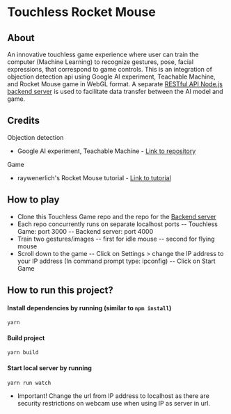 # Touchless Rocket Mouse
## About
An innovative touchless game experience where user can train the computer (Machine Learning) to recognize gestures, pose, facial expressions, that correspond to game controls. This is an integration of objection detection api using Google AI experiment, Teachable Machine, and Rocket Mouse game in WebGL format. A separate [RESTful API Node.js backend server](https://github.com/aigamesyoozoo/TouchlessGameBackend.git) is used to facilitate data transfer between the AI model and game. 

## Credits
Objection detection
- Google AI experiment, Teachable Machine - [Link to repository](https://github.com/googlecreativelab/teachable-machine.git)

Game
- raywenerlich's Rocket Mouse tutorial - [Link to tutorial](https://www.raywenderlich.com/5458-how-to-make-a-game-like-jetpack-joyride-in-unity-2d-part-1)

## How to play
- Clone this Touchless Game repo and the repo for the [Backend server](https://github.com/aigamesyoozoo/TouchlessGameBackend.git)
- Each repo concurrently runs on separate localhost ports
-- Touchless Game: port 3000
-- Backend server: port 4000
- Train two gestures/images
-- first for idle mouse
-- second for flying mouse
- Scroll down to the game
-- Click on Settings > change the IP address to your IP address (In command prompt type: ipconfig)
-- Click on Start Game

## How to run this project?
#### Install dependencies by running (similar to `npm install`)
```
yarn
```

#### Build project
```
yarn build
```

#### Start local server by running 
```
yarn run watch
```
- Important! Change the url from IP address to localhost as there are security restrictions on webcam use when using IP as server in url.
